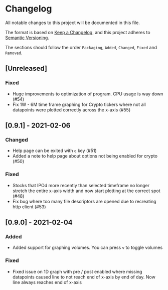 <!-- Disable MD024 because `Keep a Changelog` use duplicate
header titles -->
<!-- markdownlint-disable MD024 -->

# Changelog

All notable changes to this project will be documented in this file.

The format is based on [Keep a Changelog](https://keepachangelog.com/en/1.0.0/),
and this project adheres to [Semantic Versioning](https://semver.org/spec/v2.0.0.html).

The sections should follow the order `Packaging`, `Added`, `Changed`, `Fixed`
and `Removed`.

## [Unreleased]

### Fixed

- Huge improvements to optimization of program. CPU usage is way down (#54)
- Fix 1W - 6M time frame graphing for Crypto tickers where not all datapoints
  were plotted correctly across the x-axis (#55)

## [0.9.1] - 2021-02-06

### Changed

- Help page can be exited with `q` key (#51)
- Added a note to help page about options not being enabled for crypto (#50)

### Fixed

- Stocks that IPOd more recently than selected timeframe no longer stretch the
  entire x-axis width and now start plotting at the correct spot (#48)
- Fix bug where too many file descriptors are opened due to recreating http
  client (#53)

## [0.9.0] - 2021-02-04

### Added

- Added support for graphing volumes. You can press `v` to toggle volumes

### Fixed

- Fixed issue on 1D graph with pre / post enabled where missing datapoints caused
  line to not reach end of x-axis by end of day. Now line always reaches end of
  x-axis
